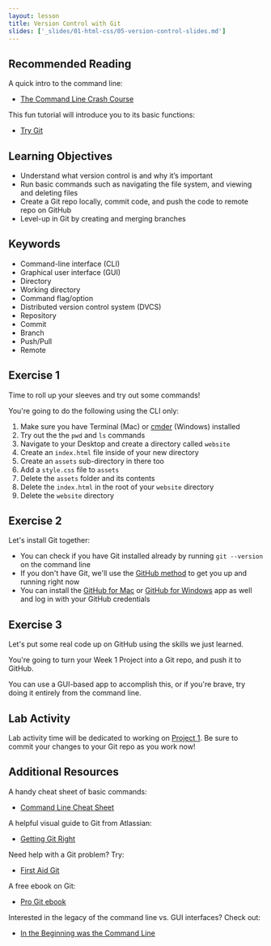 ```yaml
---
layout: lesson
title: Version Control with Git
slides: ['_slides/01-html-css/05-version-control-slides.md']
---
```


## Recommended Reading

A quick intro to the command line:

- [The Command Line Crash Course](http://cli.learncodethehardway.org/book/)

This fun tutorial will introduce you to its basic functions:

- [Try Git](https://try.github.io/)

## Learning Objectives

- Understand what version control is and why it’s important
- Run basic commands such as navigating the file system, and viewing and deleting files
- Create a Git repo locally, commit code, and push the code to remote repo on GitHub
- Level-up in Git by creating and merging branches

## Keywords

- Command-line interface (CLI)
- Graphical user interface (GUI)
- Directory
- Working directory
- Command flag/option
- Distributed version control system (DVCS)
- Repository
- Commit
- Branch
- Push/Pull
- Remote

## Exercise 1

Time to roll up your sleeves and try out some commands!

You're going to do the following using the CLI only:

1. Make sure you have Terminal (Mac) or [cmder](http://gooseberrycreative.com/cmder) (Windows) installed
2. Try out the the `pwd` and `ls` commands
3. Navigate to your Desktop and create a directory called `website`
4. Create an `index.html` file inside of your new directory
5. Create an `assets` sub-directory in there too
6. Add a `style.css` file to `assets`
7. Delete the `assets` folder and its contents
8. Delete the `index.html` in the root of your `website` directory
9. Delete the `website` directory

## Exercise 2

Let's install Git together:

- You can check if you have Git installed already by running `git --version` on the command line
- If you don't have Git, we'll use the [GitHub method](https://help.github.com/articles/set-up-git/) to get you up and running right now
- You can install the [GitHub for Mac](https://mac.github.com/) or [GitHub for Windows](https://windows.github.com/) app as well and log in with your GitHub credentials

## Exercise 3

Let's put some real code up on GitHub using the skills we just learned.

You're going to turn your Week 1 Project into a Git repo, and push it to GitHub.

You can use a GUI-based app to accomplish this, or if you're brave, try doing it entirely from the command line.

## Lab Activity

Lab activity time will be dedicated to working on [Project 1](/project/project-1/). Be sure to commit your changes to your Git repo as you work now!

## Additional Resources

A handy cheat sheet of basic commands:

- [Command Line Cheat Sheet](http://www.git-tower.com/blog/command-line-cheat-sheet)

A helpful visual guide to Git from Atlassian:

- [Getting Git Right](https://www.atlassian.com/git/)

Need help with a Git problem? Try:

- [First Aid Git](http://firstaidgit.io/#/)

A free ebook on Git:

- [Pro Git ebook](http://git-scm.com/book/en/v2)

Interested in the legacy of the command line vs. GUI interfaces? Check out:

- [In the Beginning was the Command Line](http://cristal.inria.fr/~weis/info/commandline.html)
